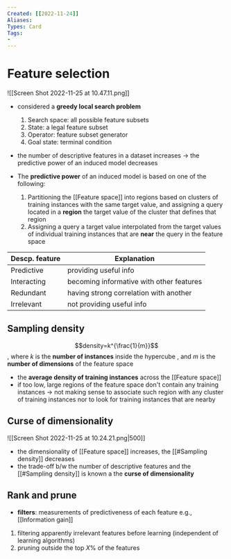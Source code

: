 ```yaml
---
Created: [[2022-11-24]]
Aliases: 
Types: Card
Tags: 
- 
---
```

# Feature selection
![[Screen Shot 2022-11-25 at 10.47.11.png]]
- considered a **greedy local search problem**
  1. Search space: all possible feature subsets
  2. State: a legal feature subset
  3. Operator: feature subset generator
  4. Goal state: terminal condition

- the number of descriptive features in a dataset increases → the predictive power of an induced model decreases
- The **predictive power** of an induced model is based on one of the following: 
  1. Partitioning the [[Feature space]] into regions based on clusters of training instances with the same target value, and assigning a query located in a **region** the target value of the cluster that defines that region
  2. Assigning a query a target value interpolated from the target values of individual training instances that are **near** the query in the feature space

| Descp. feature | Explanation                              |
| -------------- | ---------------------------------------- |
| Predictive     | providing useful info                    |
| Interacting    | becoming informative with other features |
| Redundant      | having strong correlation with another   |
| Irrelevant     | not providing useful info                |

## Sampling density
$$density=k^{\frac{1}{m}}$$
, where $k$ is the **number of instances** inside the hypercube
, and $m$ is the **number of dimensions** of the feature space

- the **average density of training instances** across the [[Feature space]]
- if too low, large regions of the feature space don't contain any training instances
   → not making sense to associate such region with any cluster of training instances nor to look for training instances that are nearby

## Curse of dimensionality
![[Screen Shot 2022-11-25 at 10.24.21.png|500]]
- the dimensionality of [[Feature space]] increases, the [[#Sampling density]] decreases
- the trade-off b/w the number of descriptive features and the [[#Sampling density]] is known a the **curse of dimensionality**

## Rank and prune
- **filters**: measurements of predictiveness of each feature
  e.g., [[Information gain]]
1. filtering apparently irrelevant features before learning
   (independent of learning algorithms)
2. pruning outside the top $X\%$ of the features

